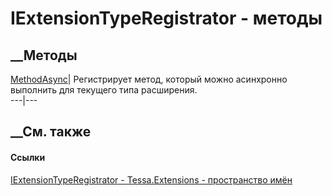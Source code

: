 # IExtensionTypeRegistrator<TExtension> \- методы
##  __Методы
[MethodAsync<TContext>](M_Tessa_Extensions_IExtensionTypeRegistrator_1_MethodAsync__1.htm)|
Регистрирует метод, который можно асинхронно выполнить для текущего типа
расширения.  
---|---  
##  __См. также
#### Ссылки
[IExtensionTypeRegistrator<TExtension> \-
](T_Tessa_Extensions_IExtensionTypeRegistrator_1.htm)
[Tessa.Extensions - пространство имён](N_Tessa_Extensions.htm)
